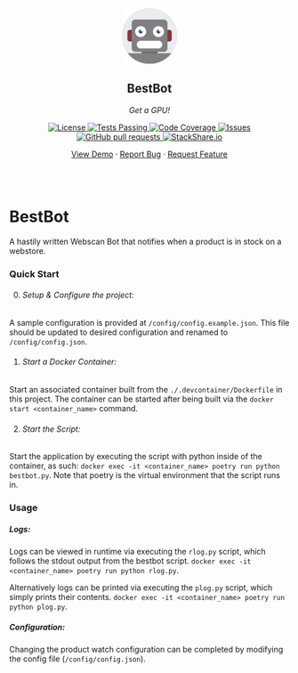 <!-- header -->
<div align="center">
    <p>
    <!-- Header -->
        <img width="100px" src="./static/images/readme_logo.png"  alt="bestbot" />
        <h2>BestBot</h2>
        <p><i>Get a GPU!</i></p>
    </p>
    <p>
    <!-- Shields -->
        <a href="https://github.com/armck-hub/bestbot/LICENSE">
            <img alt="License" src="https://img.shields.io/github/license/armck-hub/bestbot.svg" />
        </a>
        <a href="https://github.com/armck-hub/bestbot/actions">
            <img alt="Tests Passing" src="https://github.com/armck-hub/bestbot/workflows/CI/badge.svg" />
        </a>
        <a href="https://codecov.io/gh/armck-hub/bestbot">
            <img alt="Code Coverage" src="https://codecov.io/gh/armck-hub/bestbot/branch/master/graph/badge.svg" />
        </a>
        <a href="https://github.com/armck-hub/bestbot/issues">
            <img alt="Issues" src="https://img.shields.io/github/issues/armck-hub/bestbot" />
        </a>
        <a href="https://github.com/armck-hub/bestbot/pulls">
            <img alt="GitHub pull requests" src="https://img.shields.io/github/issues-pr/armck-hub/bestbot" />
        </a>
        <a href="https://stackshare.io/armck-hub/bestbot">
            <img alt="StackShare.io" src="http://img.shields.io/badge/tech-stack-0690fa.svg?label=StackShare.io">
        </a>
    </p>
    <p>
    <!-- Links -->
        <a href="#demo">View Demo</a>
        ·
        <a href="https://github.com/armck-hub/bestbot/issues/new/choose">Report Bug</a>
        ·
        <a href="https://github.com/armck-hub/bestbot/issues/new/choose">Request Feature</a>
    </p>
</div>
<br>
<br>

<!-- Description -->
# BestBot
A hastily written Webscan Bot that notifies when a product is in stock on a webstore.



### Quick Start

0. ###### Setup & Configure the project:
A sample configuration is provided at `/config/config.example.json`. This file should be updated to desired configuration and renamed to `/config/config.json`.

1. ###### Start a Docker Container:
Start an associated container built from the `./.devcontainer/Dockerfile` in this project.
The container can be started after being built via the `docker start <container_name>` command.

2. ###### Start the Script:
Start the application by executing the script with python inside of the container, as such: `docker exec -it <container_name> poetry run python bestbot.py`. Note that poetry is the virtual environment that the script runs in.

### Usage

##### Logs:
Logs can be viewed in runtime via executing the `rlog.py` script, which follows the stdout output from the bestbot script. `docker exec -it <container_name> poetry run python rlog.py`.

Alternatively logs can be printed via executing the `plog.py` script, which simply prints their contents. `docker exec -it <container_name> poetry run python plog.py`.

##### Configuration:
Changing the product watch configuration can be completed by modifying the config file (`/config/config.json`).